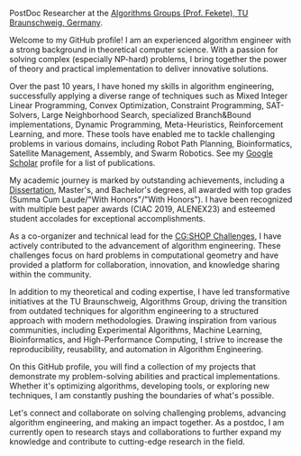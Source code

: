 PostDoc Researcher at the [Algorithms Groups (Prof. Fekete), TU Braunschweig, Germany](https://www.ibr.cs.tu-bs.de/alg/).

Welcome to my GitHub profile! I am an experienced algorithm engineer with a strong background in theoretical computer science.
With a passion for solving complex (especially NP-hard) problems, I bring together the power of theory and practical implementation to deliver innovative solutions.

Over the past 10 years, I have honed my skills in algorithm engineering, successfully applying a diverse range of techniques such as Mixed Integer Linear Programming, Convex Optimization, Constraint Programming, SAT-Solvers, Large Neighborhood Search, specialized Branch&Bound implementations, Dynamic Programming, Meta-Heuristics, Reinforcement Learning, and more.
These tools have enabled me to tackle challenging problems in various domains, including Robot Path Planning, Bioinformatics, Satellite Management, Assembly, and Swarm Robotics.
See my [Google Scholar](https://scholar.google.de/citations?user=rZ4784MAAAAJ&hl=en) profile for a list of publications.

My academic journey is marked by outstanding achievements, including a [Dissertation](https://krupke.cc/assets/pdf/dissertation_veroeffentlichung.pdf), Master's, and Bachelor's degrees, all awarded with top grades (Summa Cum Laude/"With Honors"/"With Honors").
I have been recognized with multiple best paper awards (CIAC 2019, ALENEX23) and esteemed student accolades for exceptional accomplishments.

As a co-organizer and technical lead for the [CG:SHOP Challenges](https://cgshop.ibr.cs.tu-bs.de/), I have actively contributed to the advancement of algorithm engineering.
These challenges focus on hard problems in computational geometry and have provided a platform for collaboration, innovation, and knowledge sharing within the community.

In addition to my theoretical and coding expertise, I have led transformative initiatives at the TU Braunschweig, Algorithms Group, driving the transition from outdated techniques for algorithm engineering to a structured approach with modern methodologies.
Drawing inspiration from various communities, including Experimental Algorithms, Machine Learning, Bioinformatics, and High-Performance Computing, I strive to increase the reproducibility, reusability, and automation in Algorithm Engineering.

On this GitHub profile, you will find a collection of my projects that demonstrate my problem-solving abilities and practical implementations.
Whether it's optimizing algorithms, developing tools, or exploring new techniques, I am constantly pushing the boundaries of what's possible.

Let's connect and collaborate on solving challenging problems, advancing algorithm engineering, and making an impact together.
As a postdoc, I am currently open to research stays and collaborations to further expand my knowledge and contribute to cutting-edge research in the field.
